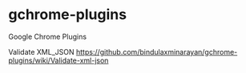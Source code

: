 gchrome-plugins
===============

Google Chrome Plugins

Validate XML_JSON
https://github.com/bindulaxminarayan/gchrome-plugins/wiki/Validate-xml-json
